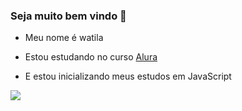 ### Seja muito bem vindo 🖤

- Meu  nome é  watila

- Estou estudando  no curso  [Alura](https://www.alura.com.br)

- E estou inicializando meus estudos  em JavaScript

![](https://media1.tenor.com/m/tqpONm29jJgAAAAC/hollow-knight-silksong.gif)
